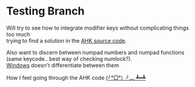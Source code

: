 # Testing Branch
Will try to see how to integrate modifier keys without complicating things too much <br>
trying to find a solution in the [AHK source code](https://github.com/AutoHotkey/AutoHotkey/blob/alpha/source/keyboard_mouse.cpp).

Also want to discern between numpad numbers and numpad functions (same keycode.. best way of checking numlock?). <br>
[Windows](https://learn.microsoft.com/en-us/windows/win32/inputdev/virtual-key-codes) doesn't differentiate between them <br>

How I feel going through the AHK code [(╯°□°）╯︵ ┻━┻](https://youtu.be/z8hhTn5wAL0)

